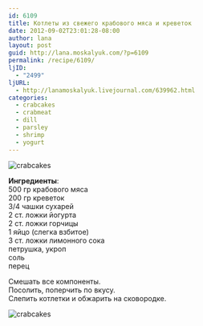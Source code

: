 ```yaml
---
id: 6109
title: Котлеты из свежего крабового мяса и креветок
date: 2012-09-02T23:01:28-08:00
author: lana
layout: post
guid: http://lana.moskalyuk.com/?p=6109
permalink: /recipe/6109/
ljID:
  - "2499"
ljURL:
  - http://lanamoskalyuk.livejournal.com/639962.html
categories:
  - crabcakes
  - crabmeat
  - dill
  - parsley
  - shrimp
  - yogurt
---
```

![crabcakes](http://farm9.staticflickr.com/8438/7911334408_65a7295eb0_c.jpg)

**Ингредиенты**:  
500 гр крабового мяса  
200 гр креветок  
3/4 чашки сухарей  
2 ст. ложки йогурта  
2 ст. ложки горчицы  
1 яйцо (слегка взбитое)  
3 ст. ложки лимонного сока  
петрушка, укроп  
соль  
перец

Смешать все компоненты.  
Посолить, поперчить по вкусу.  
Слепить котлетки и обжарить на сковородке.

![crabcakes](http://farm9.staticflickr.com/8039/7911337418_a5e31769f4_c.jpg)